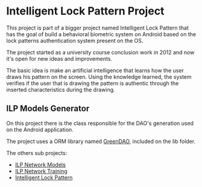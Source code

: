 Intelligent Lock Pattern Project
================================

This project is part of a bigger project named Intelligent Lock Pattern that has the goal of build a behavioral biometric system on Android based on the lock patterns authentication system present on the OS.

The project started as a university course conclusion work in 2012 and now it's open for new ideas and improvements.

The basic idea is make an artificial intelligence that learns how the user draws his pattern on the screen. Using the knowledge learned, the system verifies if the user that is drawing the pattern is authentic through the inserted characteristics during the drawing.

ILP Models Generator
--------------------

On this project there is the class responsible for the DAO's generation used on the Android application.

The project uses a ORM library named [GreenDAO](http://greendao-orm.com/), included on the lib folder.

The others sub projects:
*	[ILP Network Models](https://github.com/lucasandre/ilp-network-models)
*	[ILP Network Training](https://github.com/lucasandre/ilp-network-training)
*	[Intelligent Lock Pattern](https://github.com/lucasandre/intelligent-lock-pattern)